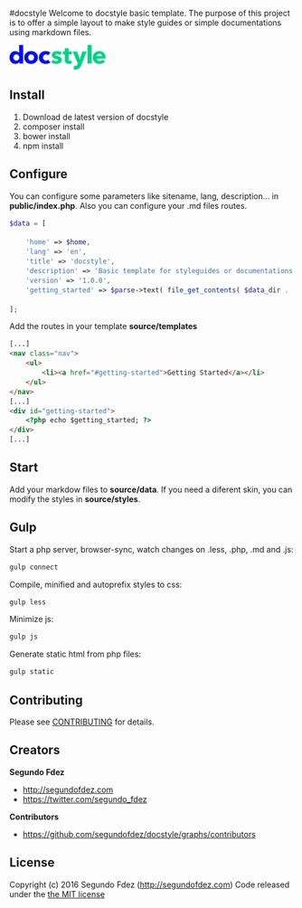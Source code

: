 #docstyle
Welcome to docstyle basic template. The purpose of this project is to offer a simple layout to make style guides or simple documentations using markdown files.

![Docstyle logo](https://github.com/segundofdez/docstyle/blob/4e2f205daa311d718fa5326d3d7b3b5962c7df17/public/img/logo.png)

## Install
1. Download de latest version of docstyle
2. composer install
3. bower install
4. npm install

## Configure
You can configure some parameters like sitename, lang, description... in **public/index.php**. Also you can configure your .md files routes.

```php
$data = [

    'home' => $home,
    'lang' => 'en',
    'title' => 'docstyle',
    'description' => 'Basic template for styleguides or documentations using markdown',
    'version' => '1.0.0',
    'getting_started' => $parse->text( file_get_contents( $data_dir . '00_getting_started.md') ),

];
```

Add the routes in your template **source/templates**
```html
[...]
<nav class="nav">
    <ul>
        <li><a href="#getting-started">Getting Started</a></li>
    </ul>
</nav>
[...]
<div id="getting-started">
    <?php echo $getting_started; ?>
</div>
[...]
```
## Start
Add your markdow files to **source/data**.
If you need a diferent skin, you can modify the styles in **source/styles**.

## Gulp

Start a php server, browser-sync, watch changes on .less, .php, .md and .js:
```bash
gulp connect
```

Compile, minified and autoprefix styles to css:
```bash
gulp less
```

Minimize js:
```bash
gulp js
```

Generate static html from php files:
```bash
gulp static
```

## Contributing

Please see [CONTRIBUTING](https://github.com/segundofdez/docstyle/blob/master/CONTRIBUTING.md) for details.


## Creators

**Segundo Fdez**

- <http://segundofdez.com>
- <https://twitter.com/segundo_fdez>


**Contributors**
- <https://github.com/segundofdez/docstyle/graphs/contributors>


## License
Copyright (c) 2016 Segundo Fdez (http://segundofdez.com) Code released under the [the MIT license](https://github.com/segundofdez/docstyle/blob/master/LICENSE.md)

